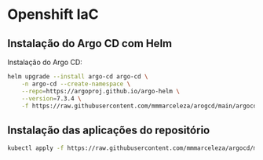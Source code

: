 # Openshift IaC

## Instalação do Argo CD com Helm

Instalação do Argo CD:

```bash
helm upgrade --install argo-cd argo-cd \
    -n argo-cd --create-namespace \
    --repo=https://argoproj.github.io/argo-helm \
    --version=7.3.4 \
    -f https://raw.githubusercontent.com/mmmarceleza/arogcd/main/argocd/values.yaml
```

## Instalação das aplicações do repositório

```bash
kubectl apply -f https://raw.githubusercontent.com/mmmarceleza/argocd/main/clusters/hml/cluster-hml-application.yaml
```
